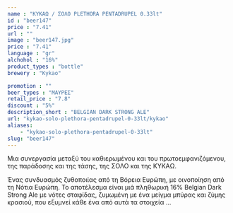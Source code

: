 ```yaml
---
name : "ΚΥΚΑΩ / ΣΟΛΟ PLETHORA PENTADRUPEL 0.33lt"
id : "beer147"
price : "7.41"
url : ""
image : "beer147.jpg"
price : "7.41"
language : "gr"
alchohol : "16%"
product_types : "bottle"
brewery : "Kykao"

promotion : ""
beer_types : "ΜΑΥΡΕΣ"
retail_price : "7.8"
discount : "5%"
description_short : "ΒELGIAN DARK STRONG ALE"
url: "kykao-solo-plethora-pentadrupel-0-33lt/kykao"
aliases: 
    - "kykao-solo-plethora-pentadrupel-0-33lt"
slug: "beer147"
---
```


Μια συνεργασία μεταξύ του καθιερωμένου και του πρωτοεμφανιζόμενου, της παράδοσης και της τάσης, της ΣΟΛΟ και της ΚΥΚΑΩ. 




Ένας συνδυασμός ζυθοποιίας από τη Βόρεια Ευρώπη, με οινοποίηση από τη Νότια Ευρώπη. Το αποτέλεσμα είναι μιά πληθωρική 16% Belgian Dark Strong Ale με νότες σταφίδας, ζυμωμένη με ένα μείγμα μπύρας και ζύμης κρασιού, που εξυμνεί κάθε ένα από αυτά τα στοιχεία ...